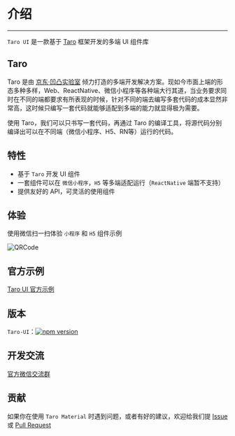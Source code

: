 # 介绍

----

`Taro UI` 是一款基于 [Taro](https://taro.aotu.io) 框架开发的多端 UI 组件库

## Taro

Taro 是由 [京东·凹凸实验室](https://aotu.io) 倾力打造的多端开发解决方案。现如今市面上端的形态多种多样，Web、ReactNative、微信小程序等各种端大行其道，当业务要求同时在不同的端都要求有所表现的时候，针对不同的端去编写多套代码的成本显然非常高，这时候只编写一套代码就能够适配到多端的能力就显得极为需要。

使用 Taro，我们可以只书写一套代码，再通过 Taro 的编译工具，将源代码分别编译出可以在不同端（微信小程序、H5、RN等）运行的代码。

## 特性

- 基于 `Taro` 开发 UI 组件
- 一套组件可以在 `微信小程序`，`H5` 等多端适配运行（`ReactNative` 端暂不支持）
- 提供友好的 API，可灵活的使用组件

## 体验

使用微信扫一扫体验 `小程序` 和 `H5` 组件示例

![QRCode](https://user-images.githubusercontent.com/1240899/46650700-25a4e600-cbd0-11e8-90ff-905edb39c340.jpg)

## 官方示例

[Taro UI 官方示例](https://github.com/NervJS/taro-ui-demo)

## 版本

`Taro-UI`：[![npm version](https://badge.fury.io/js/taro-material.svg)](https://badge.fury.io/js/taro-material)

## 开发交流

[官方微信交流群](https://github.com/NervJS/taro-material/issues/16)

## 贡献

如果你在使用 `Taro Material` 时遇到问题，或者有好的建议，欢迎给我们提 [Issue](https://github.com/6thquake/taro-material/issues) 或 [Pull Request](https://github.com/nervjs/taro-material/pulls)
